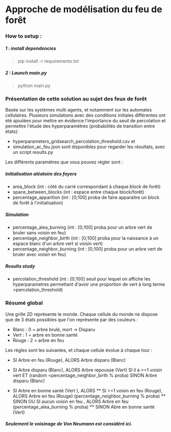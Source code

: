 # Approche de modélisation du feu de forêt

### How to setup :
##### 1 : install dependencies
> pip install -r requirements.txt
##### 2 : Launch main.py 
> python main.py

### Présentation de cette solution au sujet des feux de forêt
Basée sur les systèmes multi agents, et notamment sur les automates cellulaires.
Plusieurs simulations avec des conditions initiales différentes ont été ajoutées pour mettre en évidence l'importance du seuil de percolation et permettre l'étude des hyperparamètres (probabilités de transition entre états):
* hyperparameters_gridsearch_percolation_threshold.csv et 
* simulation_ac_feu.json 
sont disponibles pour regarder les résultats, avec un script results.py

Les différents paramètres que vous pouvez régler sont :
##### Initialisation aléatoire des foyers
* area_block 		    	(int : côté du carré correspondant à chaque block de forêt)
* space_between_blocks 	    	(int : espace entre chaque block/forêt)
* percentage_apparition     	(int : [0;100] proba de faire apparaitre un block de forêt à l'initialisation)
##### Simulation
* percentage_alea_burning   	(int : [0;100] proba pour un arbre vert de bruler sans voisin en feu)
* percentage_neighbor_birth 	(int : [0;100] proba pour la naissance à un espace blanc d'un arbre vert si voisin vert)
* percentage_neighbor_burning  	(int : [0;100] proba pour un arbre vert de bruler avec voisin en feu)
##### Results study 
* percolation_threshold   	(int : [0;100] seuil pour lequel on affiche les hyperparametres permettant d'avoir une proportion de vert à long terme >percolation_threshold)

### Résumé global
Une grille 2D représente le monde. 
Chaque cellule du monde ne dispose que de 3 états possibles que l'on représente par des couleurs :
* Blanc : 0 = arbre brulé, mort -> Disparu 
* Vert  : 1 = arbre en bonne santé
* Rouge : 2 = arbre en feu

Les règles sont les suivantes, et chaque cellule évolue à chaque tour :
* SI Arbre en feu 	  (Rouge), ALORS Arbre disparu (Blanc)

* SI Arbre disparu  	  (Blanc), ALORS Arbre repousse (Vert) SI il a >=1 voisin vert ET (random <percentage_neighbor_birth % proba)
				   SINON Arbre disparu (Blanc)
* SI Arbre en bonne santé (Vert ), ALORS 
** SI >=1 voisin en feu	  (Rouge), ALORS Arbre en feu  (Rouge) (percentage_neighbor_burning % proba)
** SINON OU SI aucun voisin en feu        , ALORS Arbre en feu (percentage_alea_burning % proba)
** SINON Abre en bonne santé (Vert)
##### Seulement le voisinage de Von Neumann est considéré ici.